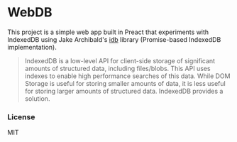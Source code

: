 # WebDB

This project is a simple web app built in Preact that experiments with IndexedDB using Jake Archibald's [idb](https://github.com/jakearchibald/idb) library (Promise-based IndexedDB implementation).


> IndexedDB is a low-level API for client-side storage of significant amounts of structured data, including files/blobs. This API uses indexes to enable high performance searches of this data. While DOM Storage is useful for storing smaller amounts of data, it is less useful for storing larger amounts of structured data. IndexedDB provides a solution.


### License
MIT
